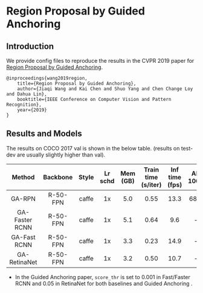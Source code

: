 # Region Proposal by Guided Anchoring

## Introduction

We provide config files to reproduce the results in the CVPR 2019 paper for [Region Proposal by Guided Anchoring](https://arxiv.org/abs/1901.03278).

```
@inproceedings{wang2019region,
    title={Region Proposal by Guided Anchoring},
    author={Jiaqi Wang and Kai Chen and Shuo Yang and Chen Change Loy and Dahua Lin},
    booktitle={IEEE Conference on Computer Vision and Pattern Recognition},
    year={2019}
}
```

## Results and Models

The results on COCO 2017 val is shown in the below table. (results on test-dev are usually slightly higher than val).

|     Method     | Backbone | Style | Lr schd | Mem (GB) | Train time (s/iter) | Inf time (fps) | AR 1000 | box AP |                                                                  Download                                                                  |
| :------------: | :------: | :---: | :-----: | :------: | :-----------------: | :------------: | :-----: | :----: | :----------------------------------------------------------------------------------------------------------------------------------------: |
|     GA-RPN     | R-50-FPN | caffe |   1x    |   5.0    |        0.55         |      13.3      |  68.5   |   -    |    [model](https://s3.ap-northeast-2.amazonaws.com/open-mmlab/mmdetection/models/guided_anchoring/ga_rpn_r50_caffe_fpn_1x-95e91886.pth)    |
| GA-Faster RCNN | R-50-FPN | caffe |   1x    |   5.1    |        0.64         |      9.6       |    -    |  39.9  |  [model](https://s3.ap-northeast-2.amazonaws.com/open-mmlab/mmdetection/models/guided_anchoring/ga_faster_r50_caffe_fpn_1x-a52b31fa.pth)   |
|  GA-Fast RCNN  | R-50-FPN | caffe |   1x    |   3.3    |        0.23         |      14.9      |    -    |  39.5  |   [model](https://s3.ap-northeast-2.amazonaws.com/open-mmlab/mmdetection/models/guided_anchoring/ga_fast_r50_caffe_fpn_1x-c5af9f8b.pth)    |
|  GA-RetinaNet  | R-50-FPN | caffe |   1x    |   3.2    |        0.50         |      10.7      |    -    |  37.0  | [model](https://s3.ap-northeast-2.amazonaws.com/open-mmlab/mmdetection/models/guided_anchoring/ga_retinanet_r50_caffe_fpn_1x-29905101.pth) |


- In the Guided Anchoring paper, `score_thr` is set to 0.001 in Fast/Faster RCNN and 0.05 in RetinaNet for both baselines and Guided Anchoring .